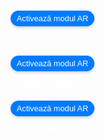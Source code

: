 <!DOCTYPE html>
<html lang="en">
<head>
  <meta charset="UTF-8">
  <meta name="viewport" content="width=device-width, initial-scale=1.0">
  <title>Modele AR Optimizate</title>
  <style>
    body {
      margin: 0;
      padding: 0;
      font-family: Arial, sans-serif;
      background-image: url('fundal2.jpg');
      background-size: cover;
      background-position: center;
      display: flex;
      justify-content: center;
      align-items: center;
      height: 100vh;
    }

    .model-container {
      display: flex;
      flex-wrap: wrap;
      justify-content: center;
      max-width: 800px;
    }

    .model-section {
      margin: 10px;
      text-align: center;
    }

    model-viewer {
      width: 170px;
      height: 170px;
      margin: 0 auto;
      --model-viewer-auto-rotate-delay: 3s;
      --model-viewer-camera-controls-touch-action: pan-y;
    }

    .ar-button,
    .back-link {
      display: inline-flex;
      align-items: center;
      justify-content: center;
      padding: 5px 10px;
      font-size: 0.8rem;
      cursor: pointer;
      background-color: #007BFF;
      border: none;
      border-radius: 20px;
      color: white;
      box-shadow: 0 2px 4px rgba(0, 0, 0, 0.2);
      transition: background-color 0.3s, box-shadow 0.3s;
    }

    .ar-button:hover,
    .back-link:hover {
      background-color: #0056b3;
      box-shadow: 0 4px 8px rgba(0, 0, 0, 0.3);
    }

    p {
      margin-top: 10px;
      color: #FFFFFF;
      font-size: 1.2em;
    }
  </style>
  <script type="module" src="https://unpkg.com/@google/model-viewer"></script>
</head>
<body>

<div class="model-container">
  <!-- Model 1 -->
  <div class="model-section">
    <model-viewer
      src="cactus.glb"
      ios-src="cactus.usdz"
      ar
      ar-modes="webxr scene-viewer quick-look"
      camera-controls
      auto-rotate
      environment-image="neutral"
      shadow-intensity="1"
      loading="lazy"
      alt="Cactus Cary">
      <button slot="ar-button" class="ar-button">Activează modul AR</button>
    </model-viewer>
    <p>Cactus Cary</p>
  </div>

  <!-- Model 2 -->
  <div class="model-section">
    <model-viewer
      src="guler2.glb"
      ios-src="guler2.usdz"
      ar
      ar-modes="webxr scene-viewer quick-look"
      camera-controls
      auto-rotate
      environment-image="neutral"
      shadow-intensity="1"
      loading="lazy"
      alt="Guler Cervical">
      <button slot="ar-button" class="ar-button">Activează modul AR</button>
    </model-viewer>
    <p>Guler Cervical</p>
  </div>

  <!-- Model 3 -->
  <div class="model-section">
    <model-viewer
      src="scaun.glb"
      ios-src="scaun.usdz"
      ar
      ar-modes="webxr scene-viewer quick-look"
      camera-controls
      auto-rotate
      environment-image="neutral"
      shadow-intensity="1"
      loading="lazy"
      alt="Scaun">
      <button slot="ar-button" class="ar-button">Activează modul AR</button>
    </model-viewer>
    <p>Scaun</p>
  </div>
  <!-- Adaugă aici alte secțiuni de modele după necesități -->
</div>

</body>
</html>

